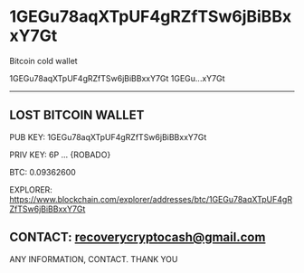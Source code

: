 # 1GEGu78aqXTpUF4gRZfTSw6jBiBBxxY7Gt
Bitcoin cold wallet 


1GEGu78aqXTpUF4gRZfTSw6jBiBBxxY7Gt
1GEGu...xY7Gt
 
-------------------
LOST BITCOIN WALLET
-------------------
PUB KEY: 1GEGu78aqXTpUF4gRZfTSw6jBiBBxxY7Gt

PRIV KEY: 6P ... {ROBADO}

BTC: 0.09362600

EXPLORER: https://www.blockchain.com/explorer/addresses/btc/1GEGu78aqXTpUF4gRZfTSw6jBiBBxxY7Gt
 
CONTACT: recoverycryptocash@gmail.com
-------------------
 
ANY INFORMATION, CONTACT. THANK YOU
